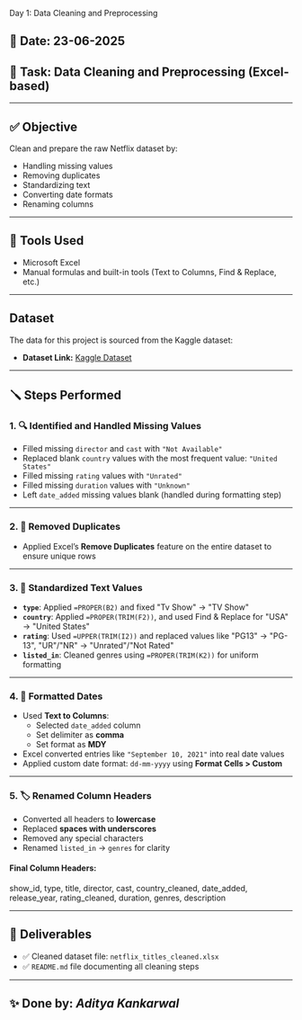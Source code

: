 Day 1: Data Cleaning and Preprocessing

## 📅 Date: 23-06-2025  
## 📂 Task: Data Cleaning and Preprocessing (Excel-based)

---

## ✅ Objective
Clean and prepare the raw Netflix dataset by:
- Handling missing values
- Removing duplicates
- Standardizing text
- Converting date formats
- Renaming columns

---

## 🔧 Tools Used
- Microsoft Excel  
- Manual formulas and built-in tools (Text to Columns, Find & Replace, etc.)

---

## Dataset

The data for this project is sourced from the Kaggle dataset:

- **Dataset Link:** [Kaggle Dataset](https://www.kaggle.com/datasets/shivamb/netflix-shows?resource=download)

---

## 🪛 Steps Performed

### 1. 🔍 Identified and Handled Missing Values
- Filled missing `director` and `cast` with `"Not Available"`
- Replaced blank `country` values with the most frequent value: `"United States"`
- Filled missing `rating` values with `"Unrated"`
- Filled missing `duration` values with `"Unknown"`
- Left `date_added` missing values blank (handled during formatting step)

---

### 2. 🔁 Removed Duplicates
- Applied Excel’s **Remove Duplicates** feature on the entire dataset to ensure unique rows

---

### 3. 🧼 Standardized Text Values
- **`type`**: Applied `=PROPER(B2)` and fixed "Tv Show" → "TV Show"
- **`country`**: Applied `=PROPER(TRIM(F2))`, and used Find & Replace for "USA" → "United States"
- **`rating`**: Used `=UPPER(TRIM(I2))` and replaced values like "PG13" → "PG-13", "UR"/"NR" → "Unrated"/"Not Rated"
- **`listed_in`**: Cleaned genres using `=PROPER(TRIM(K2))` for uniform formatting

---

### 4. 📅 Formatted Dates
- Used **Text to Columns**:
  - Selected `date_added` column
  - Set delimiter as **comma**
  - Set format as **MDY**
- Excel converted entries like `"September 10, 2021"` into real date values
- Applied custom date format: `dd-mm-yyyy` using **Format Cells > Custom**

---

### 5. 🏷️ Renamed Column Headers
- Converted all headers to **lowercase**
- Replaced **spaces with underscores**
- Removed any special characters
- Renamed `listed_in` → `genres` for clarity

#### Final Column Headers:
show_id, type, title, director, cast, country_cleaned, date_added, release_year, rating_cleaned, duration, genres, description


---

## 📁 Deliverables
- ✅ Cleaned dataset file: `netflix_titles_cleaned.xlsx`
- ✅ `README.md` file documenting all cleaning steps

---

## ✨ Done by: *Aditya Kankarwal*
